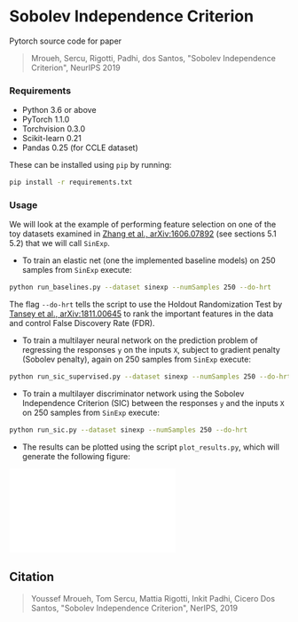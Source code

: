 # Sobolev Independence Criterion
Pytorch source code for paper
> Mroueh, Sercu, Rigotti, Padhi, dos Santos, "Sobolev Independence Criterion", NeurIPS 2019

### Requirements
* Python 3.6 or above
* PyTorch 1.1.0
* Torchvision 0.3.0
* Scikit-learn 0.21
* Pandas 0.25 (for CCLE dataset)

These can be installed using `pip` by running:

```bash
pip install -r requirements.txt
```

### Usage

We will look at the example of performing feature selection on one of the toy datasets examined in [Zhang et al., arXiv:1606.07892](https://arxiv.org/abs/1606.07892) (see sections 5.1 5.2) that we will call `SinExp`.

* To train an elastic net (one the implemented baseline models) on 250 samples from `SinExp` execute:

```bash
python run_baselines.py --dataset sinexp --numSamples 250 --do-hrt
```
The flag `--do-hrt` tells the script to use the Holdout Randomization Test by [Tansey et al., arXiv:1811.00645](https://arxiv.org/abs/1811.00645) to rank the important features in the data and control False Discovery Rate (FDR).

* To train a multilayer neural network on the prediction problem of regressing the responses `y` on the inputs `X`, subject to gradient penalty (Sobolev penalty), again on 250 samples from `SinExp` execute:

```bash
python run_sic_supervised.py --dataset sinexp --numSamples 250 --do-hrt
```

* To train a multilayer discriminator network using the Sobolev Independence Criterion (SIC) between the responses `y` and the inputs `X` on 250 samples from `SinExp` execute:

```bash
python run_sic.py --dataset sinexp --numSamples 250 --do-hrt
```

* The results can be plotted using the script `plot_results.py`, which will generate the following figure:

![Visualization of the results of executing the previous commands. We plot True Positive Rate (TPR, i.e. Power) and False Discovery Rate (FDR) for the three algorithms, indicating when FDR is controlled with HRT. Higher is better for TPR (blue bars), and lower is better for TPR (red bars)](output/SINEXP_250.pdf)


## Citation
> Youssef Mroueh, Tom Sercu, Mattia Rigotti, Inkit Padhi, Cicero Dos Santos, "Sobolev Independence Criterion", NerIPS, 2019
